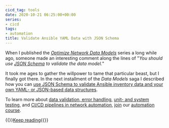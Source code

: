 ```yaml
---
cicd_tag: tools
date: 2020-10-21 06:25:00+00:00
series:
- cicd
tags:
- automation
title: Validate Ansible YAML Data with JSON Schema
---
```

When I published the _[Optimize Network Data Models](/kb/DataModels/)_ series a long while ago, someone made an interesting comment along the lines of "_You should use [JSON Schema](https://json-schema.org/) to validate the data model._"

It took me ages to gather the willpower to tame that particular beast, but I finally got there. In the next installment of the _Data Models_ saga I described how you can [use JSON Schema to validate Ansible inventory data and your own YAML- or JSON-based data structures](/kb/DataModels/70-Validation/).

To learn more about [data validation, error handling](https://my.ipspace.net/bin/list?id=NetAutSol&module=5#M5S2), [unit- and system testing](https://my.ipspace.net/bin/list?id=NetAutSol&module=5#M5S3C), and [CI/CD pipelines in network automation](https://my.ipspace.net/bin/list?id=NetAutSol&module=5#M5S3), [join](https://www.ipspace.net/Building_Network_Automation_Solutions#register) our [automation course](https://www.ipspace.net/Building_Network_Automation_Solutions). 

{{<jump>}}[Keep reading](/kb/DataModels/70-Validation/){{</jump>}}